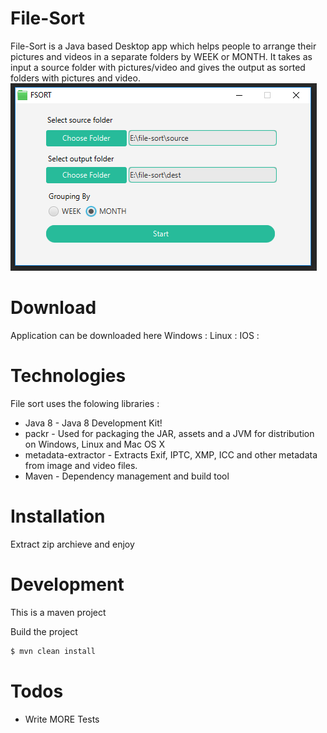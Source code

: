 # File-Sort
File-Sort is a Java based Desktop app which helps people to arrange their pictures and videos in a separate folders by WEEK or MONTH.
It takes as input a source folder with pictures/video and gives the output as sorted folders with pictures and video.
![Screenshot](https://github.com/scorobogaci/file-sorting-app/blob/master/src/main/resources/screenshots/application-input.PNG)

# Download 
Application can be downloaded here
Windows :
Linux :
IOS :

# Technologies

File sort uses the folowing libraries :

* Java 8 - Java 8 Development Kit!
* packr - Used for packaging the JAR, assets and a JVM for distribution on Windows, Linux and Mac OS X
* metadata-extractor - Extracts Exif, IPTC, XMP, ICC and other metadata from image and video files.
* Maven - Dependency management and build tool

# Installation

Extract zip archieve and enjoy 

# Development

This is a maven project

Build the project
```sh
$ mvn clean install
```

# Todos

 - Write MORE Tests

   [dill]: <https://github.com/joemccann/dillinger>
   [git-repo-url]: <https://github.com/joemccann/dillinger.git>
   [john gruber]: <http://daringfireball.net>
   [df1]: <http://daringfireball.net/projects/markdown/>
   [markdown-it]: <https://github.com/markdown-it/markdown-it>
   [Ace Editor]: <http://ace.ajax.org>
   [node.js]: <http://nodejs.org>
   [Twitter Bootstrap]: <http://twitter.github.com/bootstrap/>
   [jQuery]: <http://jquery.com>
   [@tjholowaychuk]: <http://twitter.com/tjholowaychuk>
   [express]: <http://expressjs.com>
   [AngularJS]: <http://angularjs.org>
   [Gulp]: <http://gulpjs.com>

   [PlDb]: <https://github.com/joemccann/dillinger/tree/master/plugins/dropbox/README.md>
   [PlGh]: <https://github.com/joemccann/dillinger/tree/master/plugins/github/README.md>
   [PlGd]: <https://github.com/joemccann/dillinger/tree/master/plugins/googledrive/README.md>
   [PlOd]: <https://github.com/joemccann/dillinger/tree/master/plugins/onedrive/README.md>
   [PlMe]: <https://github.com/joemccann/dillinger/tree/master/plugins/medium/README.md>
   [PlGa]: <https://github.com/RahulHP/dillinger/blob/master/plugins/googleanalytics/README.md>
